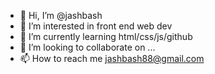 - 👋 Hi, I’m @jashbash
- 👀 I’m interested in front end web dev
- 🌱 I’m currently learning html/css/js/github
- 💞️ I’m looking to collaborate on ...
- 📫 How to reach me jashbash88@gmail.com

<!---
jashbash/jashbash is a ✨ special ✨ repository because its `README.md` (this file) appears on your GitHub profile.
You can click the Preview link to take a look at your changes.
--->
